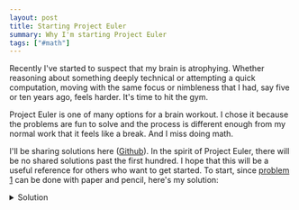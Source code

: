 ```yaml
---
layout: post
title: Starting Project Euler
summary: Why I'm starting Project Euler
tags: ["#math"]
---
```


Recently I've started to suspect that my brain is atrophying. Whether reasoning about something deeply technical or attempting a quick computation, moving with the same focus or nimbleness that I had, say five or ten years ago, feels harder. It's time to hit the gym. 

Project Euler is one of many options for a brain workout. I chose it because the problems are fun to solve and the process is different enough from my normal work that it feels like a break. And I miss doing math.

I'll be sharing solutions here ([Github](https://github.com/sindytn/project-euler)). In the spirit of Project Euler, there will be no shared solutions past the first hundred. I hope that this will be a useful reference for others who want to get started. To start, since [problem 1](https://projecteuler.net/problem=1) can be done with paper and pencil, here's my solution:


<details>
<summary>Solution</summary>
We compute the sums of multiples of 3 and 5, then subtract the double-counted numbers, which are the multiples of 15. Each term is an arithmetic series which can be evaluated by $$\sum_{k=1}^{n}k = \frac{1}{2}n(n+1)$$ This gives us

$$
3 \sum_{k=1}^{333} k + 5 \sum_{k=1}^{199} - 15 \sum_{k=1}^{66}k = 233168
$$
</details>